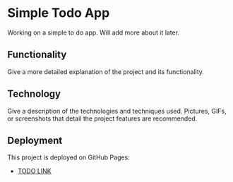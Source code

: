 # Simple Todo App

Working on a simple to do app. Will add more about it later.

## Functionality

Give a more detailed explanation of the project and its functionality.

## Technology

Give a description of the technologies and techniques used. Pictures, GIFs, or screenshots that detail the project features are recommended.

## Deployment

This project is deployed on GitHub Pages:

- [TODO LINK](https://fauxfox117.github.io/se_project_todo-app/)
